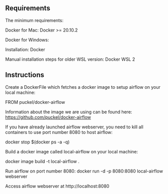 ## Requirements

The minimum requirements:

Docker for Mac: Docker >= 20.10.2

Docker for Windows:

Installation: Docker

Manual installation steps for older WSL version: Docker WSL 2

## Instructions

Create a DockerFile which fetches a docker image to setup airflow on your local machine:

FROM puckel/docker-airflow

Information about the image we are using can be found here: https://github.com/puckel/docker-airflow

If you have already launched airflow webserver, you need to kill all containers to use port number 8080 to host airflow:

docker stop $(docker ps -a -q)

Build a docker image called local-airflow on your local machine:

docker image build -t local-airflow .

Run airflow on port number 8080: docker run -d -p 8080:8080 local-airflow webserver

Access airflow webserver at http://localhost:8080